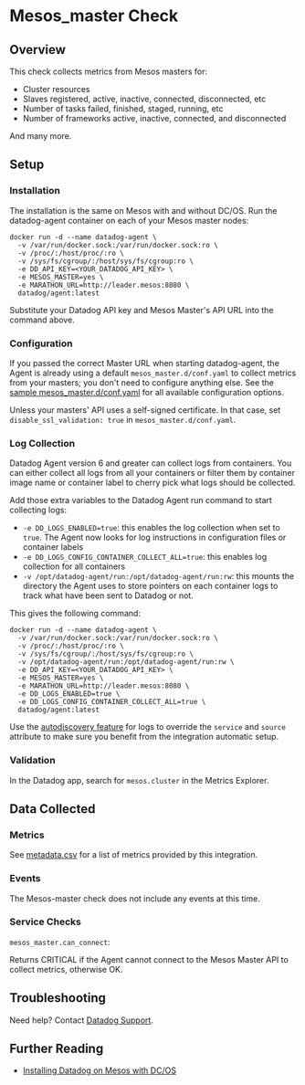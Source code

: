 # Mesos_master Check

## Overview

This check collects metrics from Mesos masters for:

* Cluster resources
* Slaves registered, active, inactive, connected, disconnected, etc
* Number of tasks failed, finished, staged, running, etc
* Number of frameworks active, inactive, connected, and disconnected

And many more.
## Setup
### Installation
The installation is the same on Mesos with and without DC/OS.
Run the datadog-agent container on each of your Mesos master nodes:

```
docker run -d --name datadog-agent \
  -v /var/run/docker.sock:/var/run/docker.sock:ro \
  -v /proc/:/host/proc/:ro \
  -v /sys/fs/cgroup/:/host/sys/fs/cgroup:ro \
  -e DD_API_KEY=<YOUR_DATADOG_API_KEY> \
  -e MESOS_MASTER=yes \
  -e MARATHON_URL=http://leader.mesos:8080 \
  datadog/agent:latest
```

Substitute your Datadog API key and Mesos Master's API URL into the command above.

### Configuration

If you passed the correct Master URL when starting datadog-agent, the Agent is already using a default `mesos_master.d/conf.yaml` to collect metrics from your masters; you don't need to configure anything else. See the [sample mesos_master.d/conf.yaml][101] for all available configuration options.

Unless your masters' API uses a self-signed certificate. In that case, set `disable_ssl_validation: true` in `mesos_master.d/conf.yaml`.

### Log Collection

Datadog Agent version 6 and greater can collect logs from containers. You can either collect all logs from all your containers or filter them by container image name or container label to cherry pick what logs should be collected.

Add those extra variables to the Datadog Agent run command to start collecting logs:

* `-e DD_LOGS_ENABLED=true`: this enables the log collection when set to `true`. The Agent now looks for log instructions in configuration files or container labels
* `-e DD_LOGS_CONFIG_CONTAINER_COLLECT_ALL=true`: this enables log collection for all containers 
* `-v /opt/datadog-agent/run:/opt/datadog-agent/run:rw`: this mounts the directory the Agent uses to store pointers on each container logs to track what have been sent to Datadog or not.

This gives the following command:

```
docker run -d --name datadog-agent \
  -v /var/run/docker.sock:/var/run/docker.sock:ro \
  -v /proc/:/host/proc/:ro \
  -v /sys/fs/cgroup/:/host/sys/fs/cgroup:ro \
  -v /opt/datadog-agent/run:/opt/datadog-agent/run:rw \
  -e DD_API_KEY=<YOUR_DATADOG_API_KEY> \
  -e MESOS_MASTER=yes \
  -e MARATHON_URL=http://leader.mesos:8080 \
  -e DD_LOGS_ENABLED=true \
  -e DD_LOGS_CONFIG_CONTAINER_COLLECT_ALL=true \
  datadog/agent:latest
```

Use the [autodiscovery feature][105] for logs to override the `service` and `source` attribute to make sure you benefit from the integration automatic setup.

### Validation

In the Datadog app, search for `mesos.cluster` in the Metrics Explorer.

## Data Collected
### Metrics

See [metadata.csv][102] for a list of metrics provided by this integration.

### Events
The Mesos-master check does not include any events at this time.

### Service Checks

`mesos_master.can_connect`:

Returns CRITICAL if the Agent cannot connect to the Mesos Master API to collect metrics, otherwise OK.

## Troubleshooting
Need help? Contact [Datadog Support][103].

## Further Reading

* [Installing Datadog on Mesos with DC/OS][104]


[101]: https://github.com/DataDog/integrations-core/blob/master/mesos_master/datadog_checks/mesos_master/data/conf.yaml.example
[102]: https://github.com/DataDog/integrations-core/blob/master/mesos_master/metadata.csv
[103]: https://docs.datadoghq.com/help/
[104]: https://www.datadoghq.com/blog/deploy-datadog-dcos/
[105]: https://docs.datadoghq.com/logs/log_collection/docker/#option-2-autodiscovery

